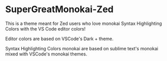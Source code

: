 # SuperGreatMonokai-Zed

This is a theme meant for Zed users who love monokai Syntax Highlighting Colors with the VS Code editor colors!

Editor colors are based on VSCode's Dark + theme.

Syntax Highlighting Colors monokai are based on sublime text's monokai mixed with VSCode's monokai themes.